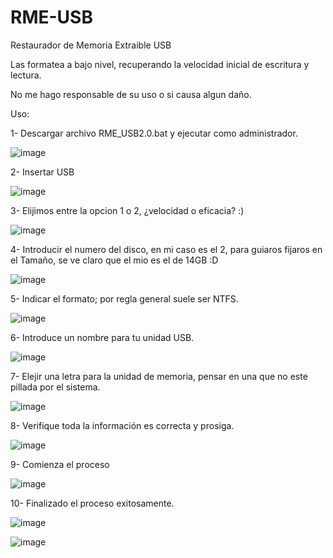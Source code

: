 # RME-USB
Restaurador de Memoria Extraible USB 

Las formatea a bajo nivel, recuperando la velocidad inicial de escritura y lectura.

No me hago responsable de su uso o si causa algun daño.


Uso:


1- Descargar archivo RME_USB2.0.bat y ejecutar como administrador.

![image](https://github.com/user-attachments/assets/f9fd604e-3dbe-47a0-8de7-333420f013a8)



2- Insertar USB

![image](https://github.com/user-attachments/assets/ee0c92ed-e249-4f77-ab94-58ad720e65d4)




3- Elijimos entre la opcion 1 o 2, ¿velocidad o eficacia? :)

![image](https://github.com/user-attachments/assets/7e00b0aa-b52a-45cc-8fc0-e0ec205e9254)




4- Introducir el numero del disco, en mi caso es el 2, para guiaros fijaros en el Tamaño, se ve claro que el mio es el de 14GB :D

![image](https://github.com/user-attachments/assets/916beb62-4bc0-48a2-bd13-efd43ad4f429)



5- Indicar el formato; por regla general suele ser NTFS. 

![image](https://github.com/user-attachments/assets/7397c0e2-0172-41eb-9cf8-02564a60d919)



6- Introduce un nombre para tu unidad USB.

![image](https://github.com/user-attachments/assets/bf13bade-34a8-4e17-96d9-91fab1647833)



7- Elejir una letra para la unidad de memoria, pensar en una que no este pillada por el sistema.

![image](https://github.com/user-attachments/assets/12988afe-08d1-48fc-9de5-4abb8f6eab93)



8- Verifique toda la información es correcta y prosiga.

![image](https://github.com/user-attachments/assets/d687f2e0-94fc-4530-bc88-e967a588797c)



9- Comienza el proceso

![image](https://github.com/user-attachments/assets/68839987-9433-42a9-b58b-a96722d35c49)



10- Finalizado el proceso exitosamente. 

![image](https://github.com/user-attachments/assets/44606ec3-24d8-4d28-bdb5-e6534a6ff1bb)



![image](https://github.com/user-attachments/assets/e865e857-a9e9-4256-b038-061461644c8e)
